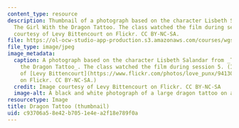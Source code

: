 ```yaml
---
content_type: resource
description: Thumbnail of a photograph based on the character Lisbeth Salandar from
  The Girl With the Dragon Tattoo. The class watched the film during session 5. Image
  courtesy of Levy Bittencourt on Flickr. CC BY-NC-SA.
file: https://ol-ocw-studio-app-production.s3.amazonaws.com/courses/wgs-640-screen-women-body-narratives-in-popular-american-film-spring-2014/c93706a58e42b7051e4ea2f18e789f0a_wgs-640s14-th.jpg
file_type: image/jpeg
image_metadata:
  caption: A photograph based on the character Lisbeth Salandar from _The Girl With
    the Dragon Tattoo_. The class watched the film during session 5. (Image courtesy
    of [Levy Bittencourt](https://www.flickr.com/photos/love_punx/9413071378/sizes/m/)
    on Flickr. CC BY-NC-SA.)
  credit: Image courtesy of Levy Bittencourt on Flickr. CC BY-NC-SA
  image-alt: A black and white photograph of a large dragon tattoo on a woman's back.
resourcetype: Image
title: Dragon Tattoo (thumbnail)
uid: c93706a5-8e42-b705-1e4e-a2f18e789f0a
---
```

